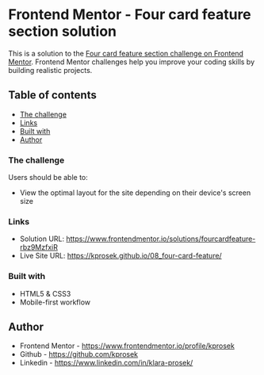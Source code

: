 # Frontend Mentor - Four card feature section solution

This is a solution to the [Four card feature section challenge on Frontend Mentor](https://www.frontendmentor.io/challenges/four-card-feature-section-weK1eFYK). Frontend Mentor challenges help you improve your coding skills by building realistic projects.

## Table of contents

- [The challenge](#the-challenge)
- [Links](#links)
- [Built with](#built-with)
- [Author](#author)

### The challenge

Users should be able to:

- View the optimal layout for the site depending on their device's screen size

### Links

- Solution URL: https://www.frontendmentor.io/solutions/fourcardfeature-rbz9MzfxiR
- Live Site URL: https://kprosek.github.io/08_four-card-feature/

### Built with

- HTML5 & CSS3
- Mobile-first workflow

## Author

- Frontend Mentor - https://www.frontendmentor.io/profile/kprosek
- Github - https://github.com/kprosek
- Linkedin - https://www.linkedin.com/in/klara-prosek/
